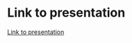 # Link to presentation

[Link to presentation](https://docs.google.com/presentation/d/1vN3YZZjxb2fKb_EdeTlUpMdr-LnCxDcMEDh7_klCVfM/edit?usp=sharing)
